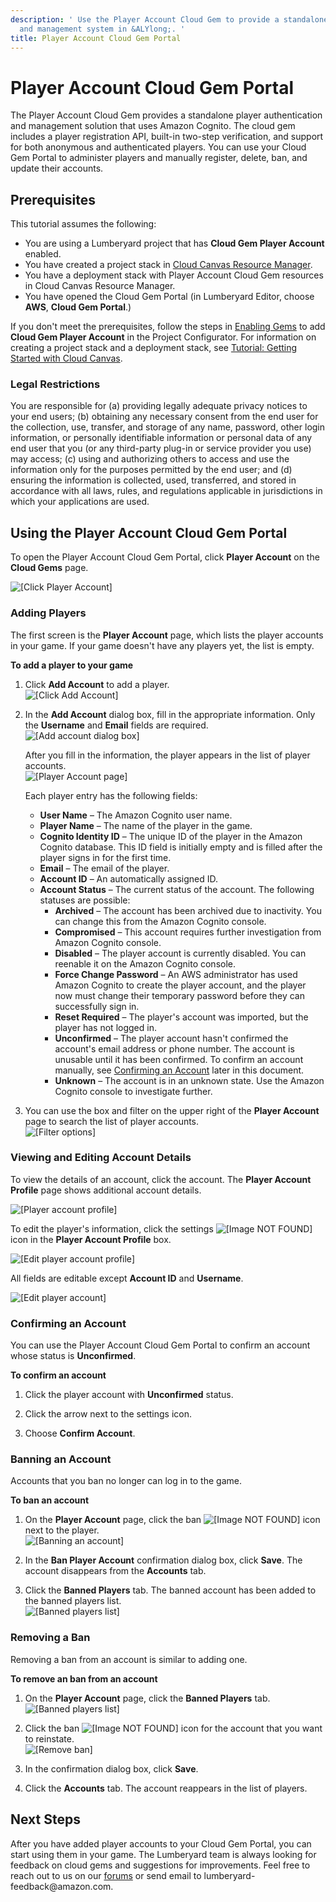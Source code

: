 ```yaml
---
description: ' Use the Player Account Cloud Gem to provide a standalone player authentication
  and management system in &ALYlong;. '
title: Player Account Cloud Gem Portal
---
```

# Player Account Cloud Gem Portal<a name="cloud-canvas-cloud-gem-player-account"></a>

The Player Account Cloud Gem provides a standalone player authentication and management solution that uses Amazon Cognito\. The cloud gem includes a player registration API, built\-in two\-step verification, and support for both anonymous and authenticated players\. You can use your Cloud Gem Portal to administer players and manually register, delete, ban, and update their accounts\.

## Prerequisites<a name="cloud-canvas-cloud-gem-player-account-prerequisites"></a>

This tutorial assumes the following:
+ You are using a Lumberyard project that has **Cloud Gem Player Account** enabled\.
+ You have created a project stack in [Cloud Canvas Resource Manager](/docs/userguide/gems/cloud-canvas/ui-rm-overview.md)\.
+ You have a deployment stack with Player Account Cloud Gem resources in Cloud Canvas Resource Manager\.
+ You have opened the Cloud Gem Portal \(in Lumberyard Editor, choose **AWS**, **Cloud Gem Portal**\.\)

If you don't meet the prerequisites, follow the steps in [Enabling Gems](/docs/userguide/gems/using-project-configurator.md) to add **Cloud Gem Player Account** in the Project Configurator\. For information on creating a project stack and a deployment stack, see [Tutorial: Getting Started with Cloud Canvas](/docs/userguide/gems/cloud-canvas/tutorial.md)\.

### Legal Restrictions<a name="cloud-canvas-cloud-gem-player-account-legal-restrictions"></a>

You are responsible for \(a\) providing legally adequate privacy notices to your end users; \(b\) obtaining any necessary consent from the end user for the collection, use, transfer, and storage of any name, password, other login information, or personally identifiable information or personal data of any end user that you \(or any third\-party plug\-in or service provider you use\) may access; \(c\) using and authorizing others to access and use the information only for the purposes permitted by the end user; and \(d\) ensuring the information is collected, used, transferred, and stored in accordance with all laws, rules, and regulations applicable in jurisdictions in which your applications are used\.

## Using the Player Account Cloud Gem Portal<a name="cloud-canvas-cloud-gem-player-account-using-the-player-account-cloud-gem-portal"></a>

To open the Player Account Cloud Gem Portal, click **Player Account** on the **Cloud Gems** page\.

![\[Click Player Account\]](/images/userguide/cloud_canvas/cloud-canvas-cloud-gem-player-account-1.png)

### Adding Players<a name="cloud-canvas-cloud-gem-player-account-adding-users"></a>

The first screen is the **Player Account** page, which lists the player accounts in your game\. If your game doesn't have any players yet, the list is empty\.

**To add a player to your game**

1. Click **Add Account** to add a player\.  
![\[Click Add Account\]](/images/userguide/cloud_canvas/cloud-canvas-cloud-gem-player-account-add-account-button.png)

1. In the **Add Account** dialog box, fill in the appropriate information\. Only the **Username** and **Email** fields are required\.  
![\[Add account dialog box\]](/images/userguide/cloud_canvas/cloud-canvas-cloud-gem-player-account-add-account-dialog-box.png)

   After you fill in the information, the player appears in the list of player accounts\.  
![\[Player Account page\]](/images/userguide/cloud_canvas/cloud-canvas-cloud-gem-player-account-2.png)

   Each player entry has the following fields:
   + **User Name** – The Amazon Cognito user name\.
   + **Player Name** – The name of the player in the game\.
   + **Cognito Identity ID** – The unique ID of the player in the Amazon Cognito database\. This ID field is initially empty and is filled after the player signs in for the first time\.
   + **Email** – The email of the player\.
   + **Account ID** – An automatically assigned ID\.
   + **Account Status** – The current status of the account\. The following statuses are possible:
     + **Archived** – The account has been archived due to inactivity\. You can change this from the Amazon Cognito console\.
     + **Compromised** – This account requires further investigation from Amazon Cognito console\.
     + **Disabled** – The player account is currently disabled\. You can reenable it on the Amazon Cognito console\.
     + **Force Change Password** – An AWS administrator has used Amazon Cognito to create the player account, and the player now must change their temporary password before they can successfully sign in\.
     + **Reset Required** – The player's account was imported, but the player has not logged in\.
     + **Unconfirmed** – The player account hasn't confirmed the account's email address or phone number\. The account is unusable until it has been confirmed\. To confirm an account manually, see [Confirming an Account](#cloud-canvas-cloud-gem-player-account-confirming-an-account) later in this document\.
     + **Unknown** – The account is in an unknown state\. Use the Amazon Cognito console to investigate further\.

1. You can use the box and filter on the upper right of the **Player Account** page to search the list of player accounts\.  
![\[Filter options\]](/images/userguide/cloud_canvas/cloud-canvas-cloud-gem-player-account-3.png)

### Viewing and Editing Account Details<a name="cloud-canvas-cloud-gem-player-account-viewing-and-editing-account-details"></a>

To view the details of an account, click the account\. The **Player Account Profile** page shows additional account details\.

![\[Player account profile\]](/images/userguide/cloud_canvas/cloud-canvas-cloud-gem-player-account-4.png)

To edit the player's information, click the settings ![\[Image NOT FOUND\]](/images/userguide/cloud_canvas/cloud-canvas-cloud-gem-player-account-settings-icon.png) icon in the **Player Account Profile** box\.

![\[Edit player account profile\]](/images/userguide/cloud_canvas/cloud-canvas-cloud-gem-player-account-5.png)

All fields are editable except **Account ID** and **Username**\.

![\[Edit player account\]](/images/userguide/cloud_canvas/cloud-canvas-cloud-gem-player-account-6.png)

### Confirming an Account<a name="cloud-canvas-cloud-gem-player-account-confirming-an-account"></a>

You can use the Player Account Cloud Gem Portal to confirm an account whose status is **Unconfirmed**\.

**To confirm an account**

1. Click the player account with **Unconfirmed** status\.

1. Click the arrow next to the settings icon\.

1. Choose **Confirm Account**\.

### Banning an Account<a name="cloud-canvas-cloud-gem-player-account-banning-an-account"></a>

Accounts that you ban no longer can log in to the game\.

**To ban an account**

1. On the **Player Account** page, click the ban ![\[Image NOT FOUND\]](/images/userguide/cloud_canvas/cloud-canvas-cloud-gem-leaderboard-ban-icon.png) icon next to the player\.  
![\[Banning an account\]](/images/userguide/cloud_canvas/cloud-canvas-cloud-gem-player-account-8.png)

1. In the **Ban Player Account** confirmation dialog box, click **Save**\. The account disappears from the **Accounts** tab\.

1. Click the **Banned Players** tab\. The banned account has been added to the banned players list\.  
![\[Banned players list\]](/images/userguide/cloud_canvas/cloud-canvas-cloud-gem-player-account-9.png)

### Removing a Ban<a name="cloud-canvas-cloud-gem-player-account-removing-a-ban"></a>

Removing a ban from an account is similar to adding one\.

**To remove an ban from an account**

1. On the **Player Account** page, click the **Banned Players** tab\.  
![\[Banned players list\]](/images/userguide/cloud_canvas/cloud-canvas-cloud-gem-player-account-9.png)

1. Click the ban ![\[Image NOT FOUND\]](/images/userguide/cloud_canvas/cloud-canvas-cloud-gem-leaderboard-ban-icon.png) icon for the account that you want to reinstate\.  
![\[Remove ban\]](/images/userguide/cloud_canvas/cloud-canvas-cloud-gem-player-account-remove-ban.png)

1. In the confirmation dialog box, click **Save**\. 

1. Click the **Accounts** tab\. The account reappears in the list of players\.

## Next Steps<a name="cloud-canvas-cloud-gem-player-account-next-steps"></a>

After you have added player accounts to your Cloud Gem Portal, you can start using them in your game\. The Lumberyard team is always looking for feedback on cloud gems and suggestions for improvements\. Feel free to reach out to us on our [forums](https://forums.awsgametech.com/) or send email to lumberyard\-feedback@amazon\.com\.